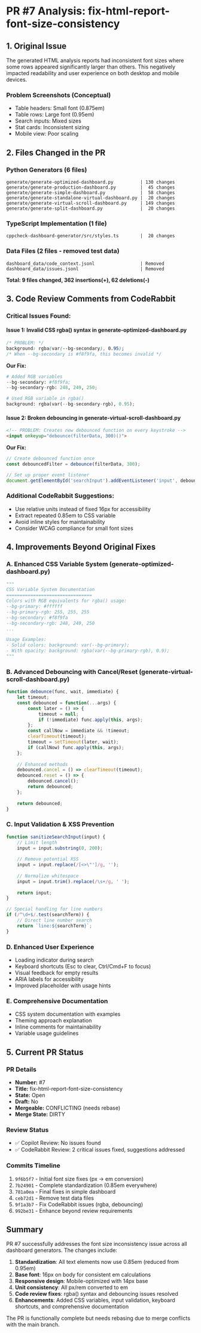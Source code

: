# PR #7 Analysis: fix-html-report-font-size-consistency

## 1. Original Issue

The generated HTML analysis reports had inconsistent font sizes where some rows appeared significantly larger than others. This negatively impacted readability and user experience on both desktop and mobile devices.

### Problem Screenshots (Conceptual)
- Table headers: Small font (0.875em)
- Table rows: Large font (0.95em) 
- Search inputs: Mixed sizes
- Stat cards: Inconsistent sizing
- Mobile view: Poor scaling

## 2. Files Changed in the PR

### Python Generators (6 files)
```text
generate/generate-optimized-dashboard.py          | 130 changes
generate/generate-production-dashboard.py         |  45 changes
generate/generate-simple-dashboard.py             |  58 changes
generate/generate-standalone-virtual-dashboard.py |  20 changes
generate/generate-virtual-scroll-dashboard.py     | 149 changes
generate/generate-split-dashboard.py              |  20 changes
```

### TypeScript Implementation (1 file)
```text
cppcheck-dashboard-generator/src/styles.ts        |  20 changes
```

### Data Files (2 files - removed test data)
```text
dashboard_data/code_context.jsonl                 | Removed
dashboard_data/issues.jsonl                       | Removed
```

**Total: 9 files changed, 362 insertions(+), 62 deletions(-)**

## 3. Code Review Comments from CodeRabbit

### Critical Issues Found:

#### Issue 1: Invalid CSS rgba() syntax in generate-optimized-dashboard.py
```css
/* PROBLEM: */
background: rgba(var(--bg-secondary), 0.95);
/* When --bg-secondary is #f8f9fa, this becomes invalid */
```

**Our Fix:**
```python
# Added RGB variables
--bg-secondary: #f8f9fa;
--bg-secondary-rgb: 248, 249, 250;

# Used RGB variable in rgba()
background: rgba(var(--bg-secondary-rgb), 0.95);
```

#### Issue 2: Broken debouncing in generate-virtual-scroll-dashboard.py
```html
<!-- PROBLEM: Creates new debounced function on every keystroke -->
<input onkeyup="debounce(filterData, 300)()">
```

**Our Fix:**
```javascript
// Create debounced function once
const debouncedFilter = debounce(filterData, 300);

// Set up proper event listener
document.getElementById('searchInput').addEventListener('input', debouncedFilter);
```

### Additional CodeRabbit Suggestions:
- Use relative units instead of fixed 16px for accessibility
- Extract repeated 0.85em to CSS variable
- Avoid inline styles for maintainability
- Consider WCAG compliance for small font sizes

## 4. Improvements Beyond Original Fixes

### A. Enhanced CSS Variable System (generate-optimized-dashboard.py)
```python
"""
CSS Variable System Documentation
================================
Colors with RGB equivalents for rgba() usage:
--bg-primary: #ffffff
--bg-primary-rgb: 255, 255, 255
--bg-secondary: #f8f9fa  
--bg-secondary-rgb: 248, 249, 250
...

Usage Examples:
- Solid colors: background: var(--bg-primary);
- With opacity: background: rgba(var(--bg-primary-rgb), 0.9);
"""
```

### B. Advanced Debouncing with Cancel/Reset (generate-virtual-scroll-dashboard.py)
```javascript
function debounce(func, wait, immediate) {
    let timeout;
    const debounced = function(...args) {
        const later = () => {
            timeout = null;
            if (!immediate) func.apply(this, args);
        };
        const callNow = immediate && !timeout;
        clearTimeout(timeout);
        timeout = setTimeout(later, wait);
        if (callNow) func.apply(this, args);
    };
    
    // Enhanced methods
    debounced.cancel = () => clearTimeout(timeout);
    debounced.reset = () => {
        debounced.cancel();
        return debounced;
    };
    
    return debounced;
}
```

### C. Input Validation & XSS Prevention
```javascript
function sanitizeSearchInput(input) {
    // Limit length
    input = input.substring(0, 200);
    
    // Remove potential XSS
    input = input.replace(/[<>\"']/g, '');
    
    // Normalize whitespace
    input = input.trim().replace(/\s+/g, ' ');
    
    return input;
}

// Special handling for line numbers
if (/^\d+$/.test(searchTerm)) {
    // Direct line number search
    return `line:${searchTerm}`;
}
```

### D. Enhanced User Experience
- Loading indicator during search
- Keyboard shortcuts (Esc to clear, Ctrl/Cmd+F to focus)
- Visual feedback for empty results
- ARIA labels for accessibility
- Improved placeholder with usage hints

### E. Comprehensive Documentation
- CSS system documentation with examples
- Theming approach explanation
- Inline comments for maintainability
- Variable usage guidelines

## 5. Current PR Status

### PR Details
- **Number:** #7
- **Title:** fix-html-report-font-size-consistency
- **State:** Open
- **Draft:** No
- **Mergeable:** CONFLICTING (needs rebase)
- **Merge State:** DIRTY

### Review Status
- ✅ Copilot Review: No issues found
- ✅ CodeRabbit Review: 2 critical issues fixed, suggestions addressed

### Commits Timeline
1. `9f6b5f7` - Initial font size fixes (px → em conversion)
2. `7b24901` - Complete standardization (0.85em everywhere)
3. `781a0ea` - Final fixes in simple dashboard
4. `ceb72d1` - Remove test data files
5. `9f1a3b7` - Fix CodeRabbit issues (rgba, debouncing)
6. `992be31` - Enhance beyond review requirements

## Summary

PR #7 successfully addresses the font size inconsistency issue across all dashboard generators. The changes include:

1. **Standardization**: All text elements now use 0.85em (reduced from 0.95em)
2. **Base font**: 16px on body for consistent em calculations
3. **Responsive design**: Mobile-optimized with 14px base
4. **Unit consistency**: All px/rem converted to em
5. **Code review fixes**: rgba() syntax and debouncing issues resolved
6. **Enhancements**: Added CSS variables, input validation, keyboard shortcuts, and comprehensive documentation

The PR is functionally complete but needs rebasing due to merge conflicts with the main branch.